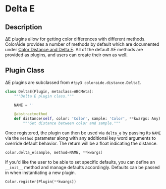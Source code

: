 # Delta E

## Description

∆E plugins allow for getting color differences with different methods. ColorAide provides a number of methods by default
which are documented under [Color Distance and Delta E](../distance.md). All of the default ∆E methods are provided as
plugins, and users can create their own as well.

## Plugin Class

∆E plugins are subclassed from `#!py3 coloraide.distance.DeltaE`.

```py
class DeltaE(Plugin, metaclass=ABCMeta):
    """Delta E plugin class."""

    NAME = ''

    @abstractmethod
    def distance(self, color: 'Color', sample: 'Color', **kwargs: Any) -> float:
        """Get distance between color and sample."""
```

Once registered, the plugin can then be used via `delta_e` by passing its `NAME` via the `method` parameter along with
any additional key word arguments to override default behavior. The return will be a float indicating the distance.

```py
color.delta_e(sample, method=NAME, **kwargs)
```

If you'd like the user to be able to set specific defaults, you can define an `__init__` method and manage defaults
accordingly. Defaults can be passed in when instantiating a new plugin.

```py
Color.register(Plugin(**kwargs))
```
